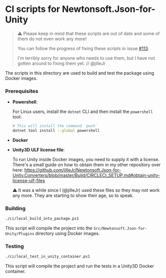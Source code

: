 # CI scripts for Newtonsoft.Json-for-Unity

> :warning: Please keep in mind that these scripts are out of date and some of
> them do not even work any more!
>
> You can follow the progress of fixing these scripts in issue
> [#113](https://github.com/jilleJr/Newtonsoft.Json-for-Unity/issues/113).
>
> I'm terribly sorry for anyone who needs to use them, but I have not gotten
> around to fixing them yet. // @jilleJr

The scripts in this directory are used to build and test the package using
Docker images.

### Prerequisites

- **Powershell**:

  For Linux users, install the `dotnet` CLI and then install the `powershell`
  tool:

  ```sh
  # This will install the command `pwsh`
  dotnet tool install --global powershell
  ```
  
- **Docker**

- **Unity3D ULF license file**:

  To run Unity inside Docker images, you need to supply it with a license.
  There's a small guide on how to obtain them in my other repository over here:
  <https://github.com/jilleJr/Newtonsoft.Json-for-Unity.Converters/blob/master/Build/CIRCLECI_SETUP.md#obtain-unity-license-ulf-files>

  :warning: It was a while since I (@jilleJr) used these files so they may not
  work any more. They are starting to show their age, so to speak.

### Building

``` sh
./ci/local_build_into_package.ps1
```

This script will compile the project into the
`Src/Newtonsoft.Json-for-Unity/Plugins` directory using Docker images.

### Testing

``` sh
./ci/local_test_in_unity_container.ps1
```

This script will compile the project and run the tests in a Unity3D Docker
container.
